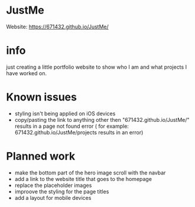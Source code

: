 # JustMe

Website: https://671432.github.io/JustMe/

# info

just creating a little portfolio website to show who I am and what projects I have worked on.

# Known issues

- styling isn't being applied on iOS devices
- copy/pasting the link to anything other then "671432.github.io/JustMe/" results in a page not found error ( for example: 671432.github.io/JustMe/projects results in an error)

# Planned work

- make the bottom part of the hero image scroll with the navbar
- add a link to the website title that goes to the homepage
- replace the placeholder images
- improove the styling for the page titles
- add a layout for mobile devices
